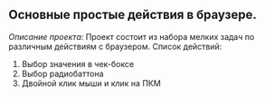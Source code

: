 
## Основные простые действия в браузере.

*Описание проекта:* Проект состоит из набора мелких задач по различным действиям с браузером. Список действий:

1. Выбор значения в чек-боксе
2. Выбор радиобаттона
3. Двойной клик мыши и клик на ПКМ


